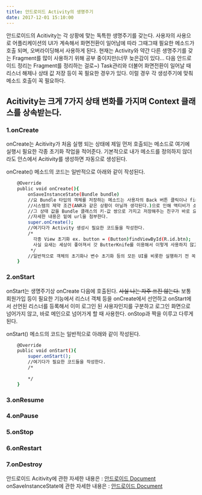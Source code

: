 ```yaml
---
title: 안드로이드 Activity의 생명주기
date: 2017-12-01 15:10:00
---
```


안드로이드의 Acitivity는 각 상황에 맞는 독특한 생명주기를 갖는다. 사용자의 사용으로 어플리케이션의 UI가 계속해서 화면전환이 일어남에 따라 그때그때 필요한 메소드가 호출 되며, 오버라이딩해서 사용하게 된다. 현재는 Activity와 약간 다른 생명주기를 갖는 Fragment를 많이 사용하기 위해 공부 중이지만(너무 늦은감이 있다... 다음 안드로이드 정리는 Fragment를 정리하는 걸로~) Task관리와 더불어 화면전환이 일어날 때 리스너 해제나 상태 값 저장 등이 꼭 필요한 경우가 있다. 이럴 경우 각 생성주기에 맞춰 메소드 호출이 꼭 필요하다.
       
## Acitivity는 크게 7가지 상태 변화를 가지며 Context 클래스를 상속받는다. 

### 1.onCreate

onCreate는 Acitivity가 처음 실행 되는 상태에 제일 먼저 호출되는 메소드로 여기에 실행시 필요한 각종 초기화 작업을 적어준다. 기본적으로 내가 메소드를 정의하지 않더라도 안스에서 Acitivity를 생성하면 자동으로 생성된다.

onCreate() 메소드의 코드는 일반적으로 아래와 같이 작성된다.

``` bash
    @Override   
    public void onCreate(){
        onSaveInstanceState(Bundle bundle)
        //요 Bundle 타입의 객체를 저장하는 메소드는 사용자의 Back 버튼 클릭이나 finish() 메소드를 통한 액티비티 인스턴스의 소멸이 아닌
        //시스템의 제약 조건(ANR과 같은 상황이 아닐까 생각된다.)으로 인해 액티비가 소멸될 경우 인스턴스 자체는 소멸되지만 상태를 저장하고 있어야 하는 친구가 필요하다.
        //그 상태 값을 Bundle 클래스의 키-값 쌍으로 가지고 저장해주는 친구가 바로 요 메소드라고 할 수 있다.
        //자세한 내용은 밑에 url을 첨부한다.
        super.onCreate();
        //여기다가 Activity 생성시 필요한 코드들을 작성한다.
        /*
          각종 View 초기화 ex. button = (Button)findViewById(R.id.btn);
          사실 요새는 세상이 좋아져서 갓 ButterKnife를 이용해서 이렇게 사용하지 않고도 편하게 View를 초기화하고 각종 리스너 등록이 가능하다.
         */      
        //일반적으로 객체의 초기화나 변수 초기화 등의 모든 UI를 비롯한 실행하기 전 꼭 필요한 초기화 작업을 실행한다.
    }
```
### 2.onStart

onStart는 생명주기상 onCreate 다음에 호출된다. ~~사실 나는 자주 쓰진 않는다.~~ 보통 회원가입 등이 필요한 기능에서 리스너 객체 등을 onCreate에서 선언하고 onStart에서 선언된 리스너를 등록해서 이미 로그인 된 사용자인지를 구분하고 로그인 화면으로 넘어가지 않고, 바로 메인으로 넘어가게 할 때 사용한다. onStop과 짝을 이루고 다루게 된다. 

onStart() 메소드의 코드는 일반적으로 아래와 같이 작성된다.

 
```bash
    @Override
    public void onStart(){
        super.onStart();
        //여기다가 필요한 코드들을 작성한다.
        /*
        
        */
    }
```

### 3.onResume

### 4.onPause

### 5.onStop

### 6.onRestart

### 7.onDestroy

안드로이드 Acitivity에 관한 자세한 내용은 : [안드로이드 Document](https://developer.android.com/reference/android/app/Activity.html#ActivityLifecycle)
onSaveInstanceState에 관한 자세한 내용은 : [안드로이드 Document](https://developer.android.com/training/basics/activity-lifecycle/recreating.html?hl=ko)